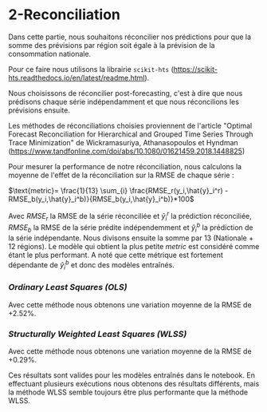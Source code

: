 # 2-Reconciliation
Dans cette partie, nous souhaitons réconcilier nos prédictions pour que la somme des prévisions par région soit égale à la prévision de la consommation nationale.

Pour ce faire nous utilisons la librairie `scikit-hts` (https://scikit-hts.readthedocs.io/en/latest/readme.html).

Nous choisissons de réconcilier post-forecasting, c'est à dire que nous prédisons chaque série indépendamment et que nous réconcilions les prévisions ensuite.

Les méthodes de réconciliations choisies proviennent de l'article "Optimal Forecast Reconciliation for Hierarchical and Grouped Time Series Through Trace Minimization" de Wickramasuriya, Athanasopoulos et Hyndman (https://www.tandfonline.com/doi/abs/10.1080/01621459.2018.1448825)

Pour mesurer la performance de notre réconciliation, nous calculons la moyenne de l'effet de la réconciliation sur la RMSE de chaque série :

$\text{metric}= \frac{1}{13} \sum_{i} \frac{RMSE_r(y_i,\hat{y}_i^r) - RMSE_b(y_i,\hat{y}_i^b)}{RMSE_b(y_i,\hat{y}_i^b)}*100$

Avec $RMSE_r$ la RMSE de la série réconciliée et $\hat{y}_i^r$ la prédiction réconciliée, $RMSE_b$ la RMSE de la série prédite indépendemment et $\hat{y}_i^b$ la prédiction de la série indépendante. Nous divisons ensuite la somme par 13 (Nationale + 12 régions).
Le modèle qui obtient la plus petite *metric* est considéré comme étant le plus performant. A noté que cette métrique est fortement dépendante de $\hat{y}_i^b$ et donc des modèles entraînés.

### *Ordinary Least Squares (OLS)*
Avec cette méthode nous obtenons une variation moyenne de la RMSE de +2.52%.

### *Structurally Weighted Least Squares (WLSS)*
Avec cette méthode nous obtenons une variation moyenne de la RMSE de +0.29%.

Ces résultats sont valides pour les modèles entraînés dans le notebook. En effectuant plusieurs exécutions nous obtenons des résultats différents, mais la méthode WLSS semble toujours être plus performante que la méthode WLSS.
